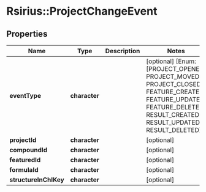 # Rsirius::ProjectChangeEvent


## Properties
Name | Type | Description | Notes
------------ | ------------- | ------------- | -------------
**eventType** | **character** |  | [optional] [Enum: [PROJECT_OPENED, PROJECT_MOVED, PROJECT_CLOSED, FEATURE_CREATED, FEATURE_UPDATED, FEATURE_DELETED, RESULT_CREATED, RESULT_UPDATED, RESULT_DELETED]] 
**projectId** | **character** |  | [optional] 
**compoundId** | **character** |  | [optional] 
**featuredId** | **character** |  | [optional] 
**formulaId** | **character** |  | [optional] 
**structureInChIKey** | **character** |  | [optional] 


